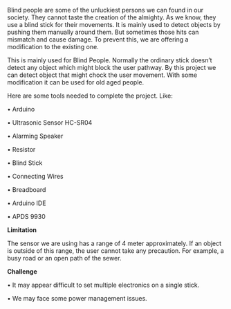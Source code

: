 Blind people are some of the unluckiest persons we can found in our society. They cannot taste the creation of the almighty. As we know, they use a blind stick for their movements. It is mainly used to detect objects by pushing them manually around them. But sometimes those hits can mismatch and cause 
damage. To prevent this, we are offering a modification to the existing one.

This is mainly used for Blind People. Normally the ordinary stick doesn’t detect any object which might 
block the user pathway. By this project we can detect object that might chock the user movement. With 
some modification it can be used for old aged people.

Here are some tools needed to complete the project. Like: 

• Arduino 

• Ultrasonic Sensor HC-SR04 

• Alarming Speaker 

• Resistor 

• Blind Stick 

• Connecting Wires 

• Breadboard 

• Arduino IDE 

• APDS 9930

**Limitation**

The sensor we are using has a range of 4 meter approximately. If an object is outside of this range, the 
user cannot take any precaution. For example, a busy road or an open path of the sewer. 

**Challenge**

• It may appear difficult to set multiple electronics on a single stick. 

• We may face some power management issues.
